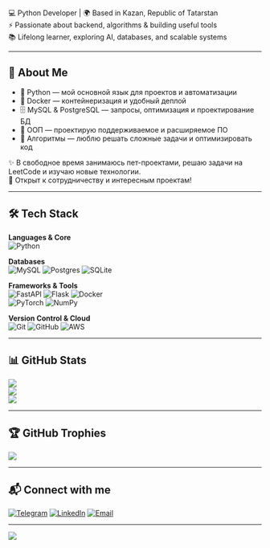 
💻 Python Developer | 🌍 Based in Kazan, Republic of Tatarstan  
⚡ Passionate about backend, algorithms & building useful tools  
📚 Lifelong learner, exploring AI, databases, and scalable systems  

---

## 🚀 About Me  
- 🐍 Python — мой основной язык для проектов и автоматизации  
- 🐳 Docker — контейнеризация и удобный деплой  
- 🗄️ MySQL & PostgreSQL — запросы, оптимизация и проектирование БД  
- 📐 ООП — проектирую поддерживаемое и расширяемое ПО  
- 🧩 Алгоритмы — люблю решать сложные задачи и оптимизировать код  

✨ В свободное время занимаюсь пет-проектами, решаю задачи на LeetCode и изучаю новые технологии.  
🤝 Открыт к сотрудничеству и интересным проектам!  

---

## 🛠 Tech Stack  

**Languages & Core**  
![Python](https://img.shields.io/badge/python-3670A0?style=for-the-badge&logo=python&logoColor=ffdd54) 

**Databases**  
![MySQL](https://img.shields.io/badge/mysql-4479A1.svg?style=for-the-badge&logo=mysql&logoColor=white) 
![Postgres](https://img.shields.io/badge/postgres-%23316192.svg?style=for-the-badge&logo=postgresql&logoColor=white) 
![SQLite](https://img.shields.io/badge/sqlite-%2307405e.svg?style=for-the-badge&logo=sqlite&logoColor=white)

**Frameworks & Tools**  
![FastAPI](https://img.shields.io/badge/FastAPI-009688?style=for-the-badge&logo=fastapi&logoColor=white) 
![Flask](https://img.shields.io/badge/flask-%23000.svg?style=for-the-badge&logo=flask&logoColor=white) 
![Docker](https://img.shields.io/badge/docker-%230db7ed.svg?style=for-the-badge&logo=docker&logoColor=white)  
![PyTorch](https://img.shields.io/badge/PyTorch-%23EE4C2C.svg?style=for-the-badge&logo=PyTorch&logoColor=white) 
![NumPy](https://img.shields.io/badge/numpy-%23013243.svg?style=for-the-badge&logo=numpy&logoColor=white) 

**Version Control & Cloud**  
![Git](https://img.shields.io/badge/git-%23F05033.svg?style=for-the-badge&logo=git&logoColor=white) 
![GitHub](https://img.shields.io/badge/github-%23121011.svg?style=for-the-badge&logo=github&logoColor=white) 
![AWS](https://img.shields.io/badge/AWS-%23FF9900.svg?style=for-the-badge&logo=amazon-aws&logoColor=white) 

---

## 📊 GitHub Stats  

![](https://github-readme-stats.vercel.app/api?username=Pinger1456&theme=dark&hide_border=true&include_all_commits=true&count_private=true)  
![](https://github-readme-streak-stats.herokuapp.com/?user=Pinger1456&theme=dark&hide_border=true)  
![](https://github-readme-stats.vercel.app/api/top-langs/?username=Pinger1456&theme=dark&hide_border=true&layout=compact)  

---

## 🏆 GitHub Trophies  

![](https://github-profile-trophy.vercel.app/?username=Pinger1456&theme=radical&no-frame=false&no-bg=true&margin-w=4)

---

## 📬 Connect with me  
[![Telegram](https://img.shields.io/badge/Telegram-2CA5E0?style=for-the-badge&logo=telegram&logoColor=white)](https://t.me/z1ganshin_i) 
[![LinkedIn](https://img.shields.io/badge/LinkedIn-%230077B5.svg?style=for-the-badge&logo=linkedin&logoColor=white)](https://www.linkedin.com/in/ilyas-ziganshin-a3975537a/) 
[![Email](https://img.shields.io/badge/Email-D14836?style=for-the-badge&logo=gmail&logoColor=white)](mailto:ilyas.ziganshn@gmail.com)  

---

[![](https://visitcount.itsvg.in/api?id=Pinger1456&icon=2&color=0)](https://visitcount.itsvg.in)  
